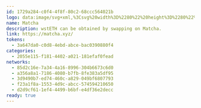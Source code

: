 ```yaml
---
id: 1729a284-c0f4-4f8f-80c2-68ccc564021b
logo: data:image/svg+xml,%3Csvg%20width%3D%2280%22%20height%3D%2280%22%20viewBox%3D%220%200%2080%2080%22%20fill%3D%22none%22%20xmlns%3D%22http%3A%2F%2Fwww.w3.org%2F2000%2Fsvg%22%3E%0A%3Cpath%20d%3D%22M51.1357%2025.5454C51.0594%2025.698%2050.8765%2025.7632%2050.7207%2025.6932C48.4046%2024.6393%2045.5896%2024.2832%2043.7393%2024.2832C37.0868%2024.2832%2030.4328%2027.5277%2030.4328%2032.861C30.4328%2035.7208%2032.5771%2038.1402%2035.7118%2038.1402C39.1755%2038.1402%2041.7602%2035.6111%2043.849%2033.3013C45.7184%2031.2125%2047.9183%2028.9027%2051.0513%2028.9027C54.461%2028.9027%2056.9345%2031.4319%2056.9345%2034.8417C56.9345%2040.2305%2050.4458%2046.2792%2041.4835%2046.2792C32.5215%2046.2792%2026.0344%2041.4944%2026.0344%2034.8417C26.0344%2028.6277%2033.4021%2023.0194%2041.4853%2023.0194C45.6102%2023.0194%2048.7163%2023.8842%2051.0021%2025.1241C51.1532%2025.2068%2051.212%2025.3912%2051.1357%2025.5454ZM41.4853%2020.875C30.4328%2020.875%2021.415%2029.8931%2021.415%2040.9459C21.415%2051.9987%2030.4328%2061.1266%2041.4853%2061.1266C52.5376%2061.1266%2061.6651%2052.1085%2061.6651%2040.9459C61.6651%2029.7834%2052.6457%2020.875%2041.4853%2020.875Z%22%20fill%3D%22%2364BB70%22%2F%3E%0A%3Cg%20opacity%3D%220.7%22%20filter%3D%22url(%23filter0_f_6364_8810)%22%3E%0A%3Cpath%20d%3D%22M54.1357%2021.5454C54.0594%2021.698%2053.8765%2021.7632%2053.7207%2021.6932C51.4046%2020.6393%2048.5896%2020.2832%2046.7393%2020.2832C40.0868%2020.2832%2033.4328%2023.5277%2033.4328%2028.861C33.4328%2031.7208%2035.5771%2034.1402%2038.7118%2034.1402C42.1755%2034.1402%2044.7602%2031.6111%2046.849%2029.3013C48.7184%2027.2125%2050.9183%2024.9027%2054.0513%2024.9027C57.461%2024.9027%2059.9345%2027.4319%2059.9345%2030.8417C59.9345%2036.2305%2053.4458%2042.2792%2044.4835%2042.2792C35.5215%2042.2792%2029.0344%2037.4944%2029.0344%2030.8417C29.0344%2024.6277%2036.4021%2019.0194%2044.4853%2019.0194C48.6102%2019.0194%2051.7163%2019.8842%2054.0021%2021.1241C54.1532%2021.2068%2054.212%2021.3912%2054.1357%2021.5454ZM44.4853%2016.875C33.4328%2016.875%2024.415%2025.8931%2024.415%2036.9459C24.415%2047.9987%2033.4328%2057.1266%2044.4853%2057.1266C55.5376%2057.1266%2064.6651%2048.1085%2064.6651%2036.9459C64.6651%2025.7834%2055.6457%2016.875%2044.4853%2016.875Z%22%20fill%3D%22%2364BB70%22%2F%3E%0A%3C%2Fg%3E%0A%3Cdefs%3E%0A%3Cfilter%20id%3D%22filter0_f_6364_8810%22%20x%3D%2210.415%22%20y%3D%222.875%22%20width%3D%2268.25%22%20height%3D%2268.2515%22%20filterUnits%3D%22userSpaceOnUse%22%20color-interpolation-filters%3D%22sRGB%22%3E%0A%3CfeFlood%20flood-opacity%3D%220%22%20result%3D%22BackgroundImageFix%22%2F%3E%0A%3CfeBlend%20mode%3D%22normal%22%20in%3D%22SourceGraphic%22%20in2%3D%22BackgroundImageFix%22%20result%3D%22shape%22%2F%3E%0A%3CfeGaussianBlur%20stdDeviation%3D%227%22%20result%3D%22effect1_foregroundBlur_6364_8810%22%2F%3E%0A%3C%2Ffilter%3E%0A%3C%2Fdefs%3E%0A%3C%2Fsvg%3E%0A
name: Matcha
description: wstETH can be obtained by swapping on Matcha.
link: https://matcha.xyz/
tokens:
  - 3a647da0-c0d8-4ebd-abce-bac0390880f4
categories:
  - 2055e115-f181-4402-a021-181efaf0fead
networks:
  - 85d2c16e-7a34-4a16-8996-304b6673c6d0
  - a356a8a1-7186-4080-b7fb-8fe383a5df95
  - 3d9490b7-ed74-460c-a829-049bf6807793
  - f23a1f8a-1553-4d9c-abcc-574594210650
  - d2d9cf61-1ef4-4499-b6bf-e4df36e2decc
ready: true
---
```

